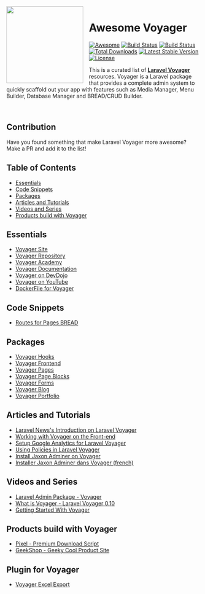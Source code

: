 <img src="https://raw.githubusercontent.com/larapack/awesome-voyager/master/resources/helm.png" width="200px" align="left" style="margin-right: 15px;" />
<h1>Awesome Voyager</h1> <a href="https://github.com/sindresorhus/awesome"><img src="https://cdn.rawgit.com/sindresorhus/awesome/d7305f38d29fed78fa85652e3a63e154dd8e8829/media/badge.svg" alt="Awesome"></a>
<a href="https://travis-ci.org/the-control-group/voyager"><img src="https://travis-ci.org/the-control-group/voyager.svg?branch=master" alt="Build Status"></a>
<a href="https://styleci.io/repos/72069409/shield?style=flat"><img src="https://styleci.io/repos/72069409/shield?style=flat" alt="Build Status"></a>
<a href="https://packagist.org/packages/tcg/voyager"><img src="https://poser.pugx.org/tcg/voyager/downloads.svg?format=flat" alt="Total Downloads"></a>
<a href="https://packagist.org/packages/tcg/voyager"><img src="https://poser.pugx.org/tcg/voyager/v/stable.svg?format=flat" alt="Latest Stable Version"></a>
<a href="https://packagist.org/packages/tcg/voyager"><img src="https://poser.pugx.org/tcg/voyager/license.svg?format=flat" alt="License"></a>

This is a curated list of [**Laravel Voyager**](https://github.com/the-control-group/voyager) resources. Voyager is a Laravel package that provides a complete admin system to quickly scaffold out your app with features such as Media Manager, Menu Builder, Database Manager and BREAD/CRUD Builder.

<br />


## Contribution
Have you found something that make Laravel Voyager more awesome? Make a PR and add it to the list!

## Table of Contents

- [Essentials](#essentials)
- [Code Snippets](#code-snippets)
- [Packages](#packages)
- [Articles and Tutorials](#articles-and-tutorials)
- [Videos and Series](#videos-and-series)
- [Products build with Voyager](#products-build-with-voyager)

## Essentials
* [Voyager Site](https://laravelvoyager.com)
* [Voyager Repository](https://github.com/the-control-group/voyager)
* [Voyager Academy](https://laravelvoyager.com/academy/)
* [Voyager Documentation](https://laravelvoyager.com/docs/)
* [Voyager on DevDojo](https://devdojo.com/series/laravel-voyager-010?ref=mark)
* [Voyager on YouTube](https://laracasts.com/series/laravel-spark)
* [DockerFile for Voyager](https://github.com/rushairer/Voyager-Docker)

## Code Snippets
* [Routes for Pages BREAD](https://gist.github.com/marktopper/ad3f8048a1a7bf55a5fcc747745d92ec)

## Packages
* [Voyager Hooks](https://github.com/larapack/voyager-hooks)
* [Voyager Frontend](https://github.com/pvtl/voyager-frontend)
* [Voyager Pages](https://github.com/pvtl/voyager-pages)
* [Voyager Page Blocks](https://github.com/pvtl/voyager-page-blocks)
* [Voyager Forms](https://github.com/pvtl/voyager-forms)
* [Voyager Blog](https://github.com/pvtl/voyager-blog)
* [Voyager Portfolio](https://github.com/pvtl/voyager-portfolio)

## Articles and Tutorials
* [Laravel News's Introduction on Laravel Voyager](https://laravel-news.com/voyager)
* [Working with Voyager on the Front-end](https://devdojo.com/blog/tutorials/working-with-voyager-on-the-front-end?ref=mark)
* [Setup Google Analytics for Laravel Voyager](https://webman.io/blog/post/setup-google-analytics-for-laravel-voyager)
* [Using Policies in Laravel Voyager](https://webman.io/blog/post/using-policies-in-laravel-voyager)
* [Install Jaxon Adminer on Voyager](https://www.jaxon-php.org/blog/2021/03/install-jaxon-adminer-on-voyager.html)
* [Installer Jaxon Adminer dans Voyager (french)](https://www.jaxon-php.org/blog/2021/03/installer-jaxon-adminer-dans-voyager.html)

## Videos and Series
* [Laravel Admin Package - Voyager](https://devdojo.com/episode/laravel-admin-package-voyager?ref=mark)
* [What is Voyager - Laravel Voyager 0.10](https://devdojo.com/series/laravel-voyager-010/episode/what-is-voyager?ref=mark)
* [Getting Started With Voyager](https://www.youtube.com/watch?v=G5UmX9aRXV4&list=PL8nVHL94VZ1_uW6pm0pCZbiN2H8oG9W0b)

## Products build with Voyager
* [Pixel - Premium Download Script](https://devdojo.com/product/pixel?ref=mark)
* [GeekShop - Geeky Cool Product Site](https://devdojo.com/product/geekshop?ref=mark)

## Plugin for Voyager
* [Voyager Excel Export](https://github.com/tu6ge/voyager-excel)
